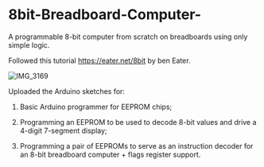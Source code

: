 # 8bit-Breadboard-Computer-
A programmable 8-bit computer from scratch on breadboards using only simple logic.

Followed this tutorial https://eater.net/8bit by ben Eater.



![IMG_3169](https://github.com/v47stepanenko/8bit-Breadboard-Computer-/assets/65294723/6bbbd800-b3b0-4b0e-9b82-6fe7614de1cb)




Uploaded the Arduino sketches for:

1. Basic Arduino programmer for EEPROM chips;

2. Programming an EEPROM to be used to decode 8-bit values and drive a 4-digit 7-segment display;

3. Programming a pair of EEPROMs to serve as an instruction decoder for an 8-bit breadboard computer + flags register support.


